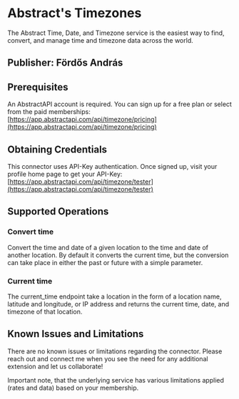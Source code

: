 # Abstract's Timezones
The Abstract Time, Date, and Timezone service is the easiest way to find, convert, and manage time and timezone data across the world.

## Publisher: Fördős András

## Prerequisites
An AbstractAPI account is required. You can sign up for a free plan or select from the paid memberships: [https://app.abstractapi.com/api/timezone/pricing](https://app.abstractapi.com/api/timezone/pricing)

## Obtaining Credentials
This connector uses API-Key authentication. Once signed up, visit your profile home page to get your API-Key: [https://app.abstractapi.com/api/timezone/tester](https://app.abstractapi.com/api/timezone/tester)

## Supported Operations

### Convert time
Convert the time and date of a given location to the time and date of another location. By default it converts the current time, but the conversion can take place in either the past or future with a simple parameter.

### Current time
The current_time endpoint take a location in the form of a location name, latitude and longitude, or IP address and returns the current time, date, and timezone of that location.

## Known Issues and Limitations

There are no known issues or limitations regarding the connector.
Please reach out and connect me when you see the need for any additional extension and let us collaborate!

Important note, that the underlying service has various limitations applied (rates and data) based on your membership.